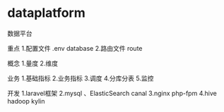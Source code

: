 # dataplatform
数据平台

重点
1.配置文件 .env database
2.路由文件 route


概念
1.量度
2.维度

业务
1.基础指标
2.业务指标
3.调度
4.分库分表
5.监控

开发
1.laravel框架
2.mysql 、ElasticSearch  canal
3.nginx php-fpm
4.hive hadoop kylin

